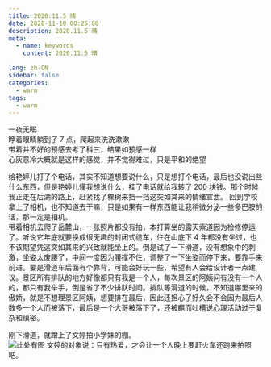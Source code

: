 ```yaml
---
title: 2020.11.5 晴
date: 2020-11-10 00:25:00
description: 2020.11.5 晴
meta:
  - name: keywords
    content: 2020.11.5 晴

lang: zh-CN
sidebar: false
categories:
  - warm
tags:
  - warm
---
```


<!-- more -->

一夜无眠  
睁着眼睛躺到了 7 点，爬起来洗洗漱漱  
带着并不好的预感去考了科三，结果如预感一样  
心灰意冷大概就是这样的感觉，并不觉得难过，只是平和的绝望

给艳婷儿打了个电话，其实不知道想要说什么，只是想打个电话，最后也没说出些什么东西，但是艳婷儿懂我想说什么，挂了电话就给我转了 200 块钱。那个时候我正走在后湖的路上，赶紧找了棵树来挡一挡这突如其来的情绪宣泄。
回到学校拿上了相机，也不知道去干嘛，只是如果有一样东西能让我稍微分泌一些多巴胺的话，那一定是相机。  
带着相机去爬了岳麓山，一张照片都没有拍，本打算坐的露天索道因为检修停运了。听说它年底就要换成很无趣的封闭式缆车，住在山底下 4 年都没有坐过，也不该期望凭这突如其来的兴致就能坐上的。倒是试了一下滑道，没有想象中的刺激，坐姿太废腰了，中间一度因为腰撑不住，调整了一下坐姿而停下来，要靠手来前进。要是滑道车后面有个靠背，可能会好玩一些，希望有人会给设计者一点建议。景区所有排队的地方好像都只有我是一个人，每次景区的阿姨问有没有一个人的，都只有我举手，倒是省了不少排队时间。排队等滑道的时候，不知道哪里来的傲娇，就是不想理景区阿姨，想要排在最后，因此还担心了好久会不会因为最后人数多一个人而被落下，最后是一个大哥被落下了，还被麒而吐槽说心理活动过于复杂和缜密。

刚下滑道，就蹭上了文婷拍小学妹的棚。  
![此处有图](/img/IMG_3301.jpg)
文婷的对象说：只有热爱，才会让一个人晚上要赶火车还跑来拍照吧。
